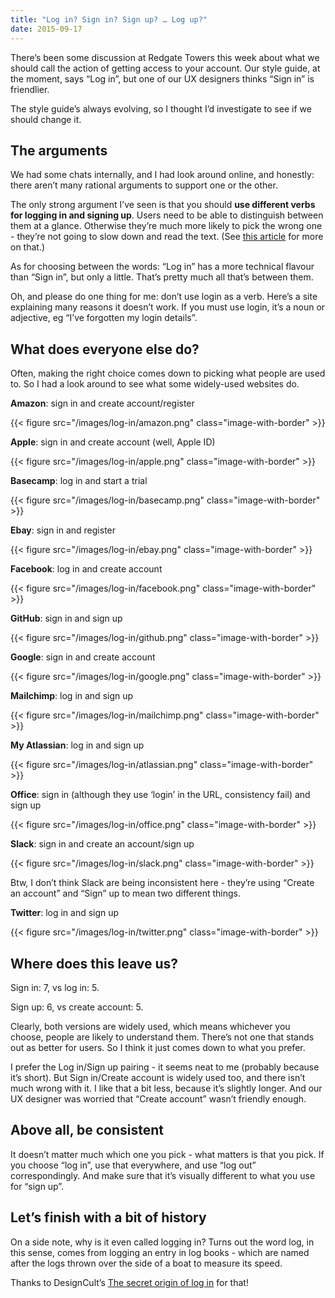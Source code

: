 ```yaml
---
title: "Log in? Sign in? Sign up? … Log up?"
date: 2015-09-17
---
```


There’s been some discussion at Redgate Towers this week about what we should call the action of getting access to your account. Our style guide, at the moment, says “Log in”, but one of our UX designers thinks “Sign in” is friendlier. 

The style guide’s always evolving, so I thought I’d investigate to see if we should change it.

## The arguments

We had some chats internally, and I had look around online, and honestly: there aren’t many rational arguments to support one or the other.

The only strong argument I’ve seen is that you should **use different verbs for logging in and signing up**. Users need to be able to distinguish between them at a glance. Otherwise they’re much more likely to pick the wrong one - they’re not going to slow down and read the text. (See [this article](http://uxmovement.com/buttons/why-sign-up-and-sign-in-button-labels-confuse-users/) for more on that.)

As for choosing between the words: “Log in” has a more technical flavour than “Sign in”, but only a little. That’s pretty much all that’s between them.

Oh, and please do one thing for me: don’t use login as a verb. Here’s a site explaining many reasons it doesn’t work. If you must use login, it’s a noun or adjective, eg “I’ve forgotten my login details”.

## What does everyone else do?

Often, making the right choice comes down to picking what people are used to. So I had a look around to see what some widely-used websites do.

**Amazon**: sign in and create account/register

{{< figure src="/images/log-in/amazon.png" class="image-with-border" >}}

**Apple**: sign in and create account (well, Apple ID)

{{< figure src="/images/log-in/apple.png" class="image-with-border" >}}

**Basecamp**: log in and start a trial

{{< figure src="/images/log-in/basecamp.png" class="image-with-border" >}}

**Ebay**: sign in and register

{{< figure src="/images/log-in/ebay.png" class="image-with-border" >}}

**Facebook**: log in and create account

{{< figure src="/images/log-in/facebook.png" class="image-with-border" >}}

**GitHub**: sign in and sign up

{{< figure src="/images/log-in/github.png" class="image-with-border" >}}

**Google**: sign in and create account

{{< figure src="/images/log-in/google.png" class="image-with-border" >}}

**Mailchimp**: log in and sign up

{{< figure src="/images/log-in/mailchimp.png" class="image-with-border" >}}

**My Atlassian**: log in and sign up 

{{< figure src="/images/log-in/atlassian.png" class="image-with-border" >}}

**Office**: sign in (although they use ‘login’ in the URL, consistency fail) and sign up

{{< figure src="/images/log-in/office.png" class="image-with-border" >}}

**Slack**: sign in and create an account/sign up 

{{< figure src="/images/log-in/slack.png" class="image-with-border" >}}

Btw, I don’t think Slack are being inconsistent here - they’re using “Create an account” and “Sign” up to mean two different things. 

**Twitter**: log in and sign up

{{< figure src="/images/log-in/twitter.png" class="image-with-border" >}}

## Where does this leave us?

Sign in: 7, vs log in: 5. 

Sign up: 6, vs create account: 5. 

Clearly, both versions are widely used, which means whichever you choose, people are likely to understand them. There’s not one that stands out as better for users. So I think it just comes down to what you prefer.

I prefer the Log in/Sign up pairing - it seems neat to me (probably because it’s short). But Sign in/Create account is widely used too, and there isn’t much wrong with it. I like that a bit less, because it’s slightly longer. And our UX designer was worried that “Create account” wasn’t friendly enough. 

## Above all, be consistent

It doesn’t matter much which one you pick - what matters is that you pick. If you choose “log in”, use that everywhere, and use “log out” correspondingly. And make sure that it’s visually different to what you use for “sign up”. 

## Let’s finish with a bit of history

On a side note, why is it even called logging in? Turns out the word log, in this sense, comes from logging an entry in log books - which are named after the logs thrown over the side of a boat to measure its speed. 

Thanks to DesignCult’s [The secret origin of log in](http://www.designcult.org/2011/08/why-do-we-call-in-logging-in.html) for that!

<!-- https://uiwriting.tumblr.com/post/129278355474/log-in-vs-sign-in -->
